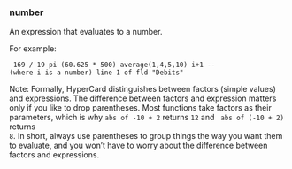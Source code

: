 ### number

An expression that evaluates to a number.

For example: 

<code><pre>
169 / 19
pi
(60.625 * 500)
average(1,4,5,10)
i+1 -- (where i is a number)
line 1 of fld "Debits"
</pre></code>


Note: Formally, HyperCard distinguishes between factors (simple values) and expressions. The difference between factors and expression matters only if you like to drop parentheses. Most functions take factors as their parameters, which is why <code>abs of -10 + 2</code> returns <code>12</code> and <code> abs of (-10 + 2) </code>returns<code> 8</code>. In short, always use parentheses to group things the way you want them to evaluate, and you won’t have to worry about the difference between factors and expressions. 
